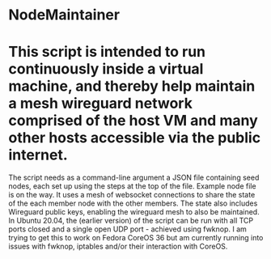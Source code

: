 # NodeMaintainer

# This script is intended to run continuously inside a virtual machine, and thereby help maintain a mesh wireguard network comprised of the host VM and many other hosts accessible via the public internet.

The script needs as a command-line argument a JSON file containing seed nodes, each set up using the steps at the top of the file. Example node file is on the way. It uses a mesh of websocket connections to share the state of the each member node with the other members. The state also includes Wireguard public keys, enabling the wireguard mesh to also be maintained. In Ubuntu 20.04, the (earlier version) of the script can be run with all TCP ports closed and a single open UDP port - achieved using fwknop. I am trying to get this to work on Fedora CoreOS 36 but am currently running into issues with fwknop, iptables and/or their interaction with CoreOS.
